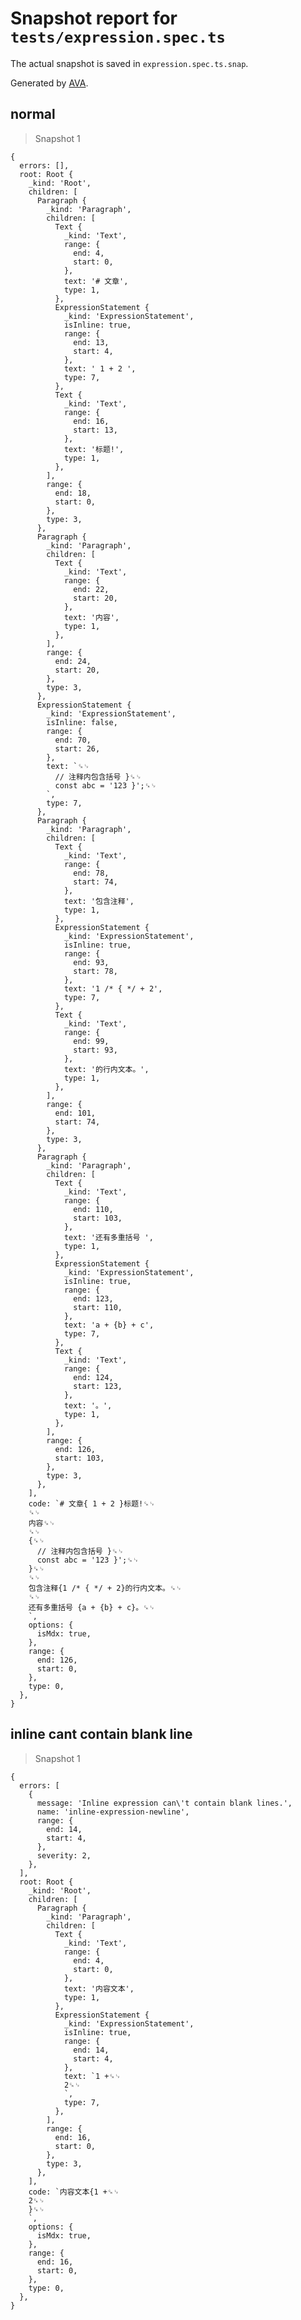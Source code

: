 # Snapshot report for `tests/expression.spec.ts`

The actual snapshot is saved in `expression.spec.ts.snap`.

Generated by [AVA](https://avajs.dev).

## normal

> Snapshot 1

    {
      errors: [],
      root: Root {
        _kind: 'Root',
        children: [
          Paragraph {
            _kind: 'Paragraph',
            children: [
              Text {
                _kind: 'Text',
                range: {
                  end: 4,
                  start: 0,
                },
                text: '# 文章',
                type: 1,
              },
              ExpressionStatement {
                _kind: 'ExpressionStatement',
                isInline: true,
                range: {
                  end: 13,
                  start: 4,
                },
                text: ' 1 + 2 ',
                type: 7,
              },
              Text {
                _kind: 'Text',
                range: {
                  end: 16,
                  start: 13,
                },
                text: '标题!',
                type: 1,
              },
            ],
            range: {
              end: 18,
              start: 0,
            },
            type: 3,
          },
          Paragraph {
            _kind: 'Paragraph',
            children: [
              Text {
                _kind: 'Text',
                range: {
                  end: 22,
                  start: 20,
                },
                text: '内容',
                type: 1,
              },
            ],
            range: {
              end: 24,
              start: 20,
            },
            type: 3,
          },
          ExpressionStatement {
            _kind: 'ExpressionStatement',
            isInline: false,
            range: {
              end: 70,
              start: 26,
            },
            text: `␍␊
              // 注释内包含括号 }␍␊
              const abc = '123 }';␍␊
            `,
            type: 7,
          },
          Paragraph {
            _kind: 'Paragraph',
            children: [
              Text {
                _kind: 'Text',
                range: {
                  end: 78,
                  start: 74,
                },
                text: '包含注释',
                type: 1,
              },
              ExpressionStatement {
                _kind: 'ExpressionStatement',
                isInline: true,
                range: {
                  end: 93,
                  start: 78,
                },
                text: '1 /* { */ + 2',
                type: 7,
              },
              Text {
                _kind: 'Text',
                range: {
                  end: 99,
                  start: 93,
                },
                text: '的行内文本。',
                type: 1,
              },
            ],
            range: {
              end: 101,
              start: 74,
            },
            type: 3,
          },
          Paragraph {
            _kind: 'Paragraph',
            children: [
              Text {
                _kind: 'Text',
                range: {
                  end: 110,
                  start: 103,
                },
                text: '还有多重括号 ',
                type: 1,
              },
              ExpressionStatement {
                _kind: 'ExpressionStatement',
                isInline: true,
                range: {
                  end: 123,
                  start: 110,
                },
                text: 'a + {b} + c',
                type: 7,
              },
              Text {
                _kind: 'Text',
                range: {
                  end: 124,
                  start: 123,
                },
                text: '。',
                type: 1,
              },
            ],
            range: {
              end: 126,
              start: 103,
            },
            type: 3,
          },
        ],
        code: `# 文章{ 1 + 2 }标题!␍␊
        ␍␊
        内容␍␊
        ␍␊
        {␍␊
          // 注释内包含括号 }␍␊
          const abc = '123 }';␍␊
        }␍␊
        ␍␊
        包含注释{1 /* { */ + 2}的行内文本。␍␊
        ␍␊
        还有多重括号 {a + {b} + c}。␍␊
        `,
        options: {
          isMdx: true,
        },
        range: {
          end: 126,
          start: 0,
        },
        type: 0,
      },
    }

## inline cant contain blank line

> Snapshot 1

    {
      errors: [
        {
          message: 'Inline expression can\'t contain blank lines.',
          name: 'inline-expression-newline',
          range: {
            end: 14,
            start: 4,
          },
          severity: 2,
        },
      ],
      root: Root {
        _kind: 'Root',
        children: [
          Paragraph {
            _kind: 'Paragraph',
            children: [
              Text {
                _kind: 'Text',
                range: {
                  end: 4,
                  start: 0,
                },
                text: '内容文本',
                type: 1,
              },
              ExpressionStatement {
                _kind: 'ExpressionStatement',
                isInline: true,
                range: {
                  end: 14,
                  start: 4,
                },
                text: `1 +␍␊
                2␍␊
                `,
                type: 7,
              },
            ],
            range: {
              end: 16,
              start: 0,
            },
            type: 3,
          },
        ],
        code: `内容文本{1 +␍␊
        2␍␊
        }␍␊
        `,
        options: {
          isMdx: true,
        },
        range: {
          end: 16,
          start: 0,
        },
        type: 0,
      },
    }
